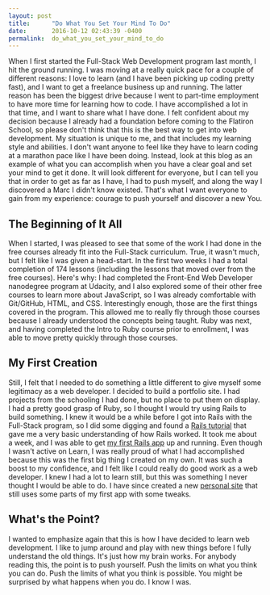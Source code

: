 ```yaml
---
layout: post
title:      "Do What You Set Your Mind To Do"
date:       2016-10-12 02:43:39 -0400
permalink:  do_what_you_set_your_mind_to_do
---
```



When I first started the Full-Stack Web Development program last month, I hit the ground running. I was moving at a really quick pace for a couple of different reasons: I love to learn (and I have been picking up coding pretty fast), and I want to get a freelance business up and running. The latter reason has been the biggest drive because I went to part-time employment to have more time for learning how to code. I have accomplished a lot in that time, and I want to share what I have done. I felt confident about my decision because I already had a foundation before coming to the Flatiron School, so please don't think that this is the best way to get into web development. My situation is unique to me, and that includes my learning style and abilities. I don't want anyone to feel like they have to learn coding at a marathon pace like I have been doing. Instead, look at this blog as an example of what you can accomplish when you have a clear goal and set your mind to get it done. It will look different for everyone, but I can tell you that in order to get as far as I have, I had to push myself, and along the way I discovered a Marc I didn't know existed. That's what I want everyone to gain from my experience: courage to push yourself and discover a new You.


## The Beginning of It All
When I started, I was pleased to see that some of the work I had done in the free courses already fit into the Full-Stack curriculum. True, it wasn't much, but I felt like I was given a head-start. In the first two weeks I had a total completion of 174 lessons (including the lessons that moved over from the free courses). Here's why: I had completed the Front-End Web Developer nanodegree program at Udacity, and I also explored some of their other free courses to learn more about JavaScript, so I was already comfortable with Git/GitHub, HTML, and CSS. Interestingly enough, those are the first things covered in the program. This allowed me to really fly through those courses because I already understood the concepts being taught. Ruby was next, and having completed the Intro to Ruby course prior to enrollment, I was able to move pretty quickly through those courses.


## My First Creation
Still, I felt that I needed to do something a little different to give myself some legitimacy as a web developer. I decided to build a portfolio site. I had projects from the schooling I had done, but no place to put them on display. I had a pretty good grasp of Ruby, so I thought I would try using Rails to build something. I knew it would be a while before I got into Rails with the Full-Stack program, so I did some digging and found a [Rails tutorial](https://www.railstutorial.org/) that gave me a very basic understanding of how Rails worked. It took me about a week, and I was able to get [my first Rails app](https://marc-jaramillo-portfolio.herokuapp.com/) up and running. Even though I wasn't active on Learn, I was really proud of what I had accomplished because this was the first big thing I created on my own. It was such a boost to my confidence, and I felt like I could really do good work as a web developer. I knew I had a lot to learn still, but this was something I never thought I would be able to do. I have since created a new [personal site](http://www.mnjwebdevelopment.com/) that still uses some parts of my first app with some tweaks. 

## What's the Point?
I wanted to emphasize again that this is how I have decided to learn web development. I like to jump around and play with new things before I fully understand the old things. It's just how my brain works. For anybody reading this, the point is to push yourself. Push the limits on what you think you can do. Push the limits of what you think is possible. You might be surprised by what happens when you do. I know I was.

